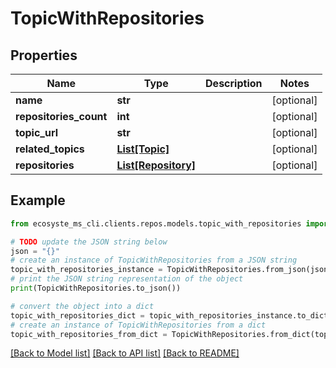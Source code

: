 # TopicWithRepositories


## Properties

Name | Type | Description | Notes
------------ | ------------- | ------------- | -------------
**name** | **str** |  | [optional] 
**repositories_count** | **int** |  | [optional] 
**topic_url** | **str** |  | [optional] 
**related_topics** | [**List[Topic]**](Topic.md) |  | [optional] 
**repositories** | [**List[Repository]**](Repository.md) |  | [optional] 

## Example

```python
from ecosyste_ms_cli.clients.repos.models.topic_with_repositories import TopicWithRepositories

# TODO update the JSON string below
json = "{}"
# create an instance of TopicWithRepositories from a JSON string
topic_with_repositories_instance = TopicWithRepositories.from_json(json)
# print the JSON string representation of the object
print(TopicWithRepositories.to_json())

# convert the object into a dict
topic_with_repositories_dict = topic_with_repositories_instance.to_dict()
# create an instance of TopicWithRepositories from a dict
topic_with_repositories_from_dict = TopicWithRepositories.from_dict(topic_with_repositories_dict)
```
[[Back to Model list]](../README.md#documentation-for-models) [[Back to API list]](../README.md#documentation-for-api-endpoints) [[Back to README]](../README.md)


